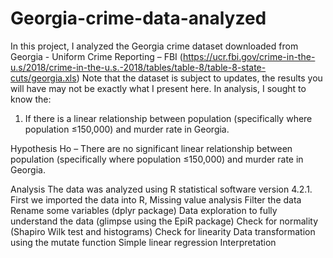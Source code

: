 # Georgia-crime-data-analyzed

In this project, I analyzed the Georgia crime dataset downloaded from Georgia - Uniform Crime Reporting – FBI (https://ucr.fbi.gov/crime-in-the-u.s/2018/crime-in-the-u.s.-2018/tables/table-8/table-8-state-cuts/georgia.xls)
Note that the dataset is subject to updates, the results you will have may not be exactly what  I present here.
In analysis, I sought to know the:
1.	If there is a linear relationship between population (specifically where population ≤150,000) and murder rate in Georgia.

Hypothesis
Ho – There are no significant linear relationship between population (specifically where population ≤150,000) and murder rate in Georgia.

Analysis
The data was analyzed using R statistical software version 4.2.1.
First we imported the data into R, 
Missing value analysis
Filter the data
Rename some variables (dplyr package)
Data exploration to fully understand the data (glimpse using the EpiR package)
Check for normality (Shapiro Wilk test and histograms)
Check for linearity 
Data transformation using the mutate function
Simple linear regression
Interpretation

